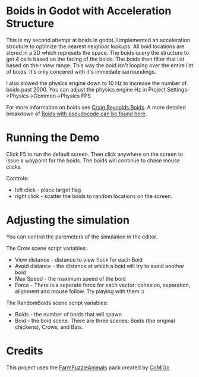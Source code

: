 # Boids in Godot with Acceleration Structure

This is my second attempt at boids in godot. I implemented an acceleration strcuture to optimize the nearest neighbor lookups. All boid locations are stored in a 2D which represets the space. The boids query the structure to get 4 cells based on the facing of the boids. The boids then filter that list based on their view range. This way the boid isn't looping over the entire list of boids. It's only concered with it's immedaite surroundings. 

I also slowed the physics engine down to 10 Hz to increase the number of boids past 2000. You can adjust the physics engine Hz in Project Settings->Physics->Common->Physics FPS

For more information on boids see [Craig Reynolds Boids](https://en.wikipedia.org/wiki/Boids). A more detailed breakdown of [Boids with pseudocode can be found here](http://www.kfish.org/boids/pseudocode.html).

# Running the Demo

Click F5 to run the default screen. Then click anywhere on the screen to issue a waypoint for the boids. The boids will continue to chase mouse clicks.

Controls: 
* left click - place target flag
* right click - scatter the boids to random locations on the screen.

# Adjusting the simulation

You can control the paremeters of the simulation in the editor.

The Crow scene script variables:
* View distance - distance to view flock for each Boid
* Avoid distance - the distance at which a boid will try to avoid another boid
* Max Speed - the maximum speed of the boid
* Force - There is a seperate force for each vector: cohesion, separation, alignment and mouse follow. Try playing with them :) 

The RandomBoids scene script variables:
* Boids - the number of boids that will spawn
* Boid - the boid scene. There are three scenes: Boids (the original chickens), Crows, and Bats.

# Credits

This project uses the [FarmPuzzleAnimals](https://comigo.itch.io/farm-puzzle-animals) pack created by [CoMiGo](https://comigo.itch.io/)  
